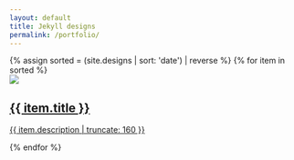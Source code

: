 ```yaml
---
layout: default
title: Jekyll designs
permalink: /portfolio/
---
```


<div class="portfolio main-container">
    {% assign sorted = (site.designs | sort: 'date') | reverse %}
    {% for item in sorted %}
    	<a class="portfolio-item" href="{{ item.url | prepend: site.baseurl }}">
    		<div class="thumbnail img-wrapper">
    			<img src="{{ item.img_url | prepend: site.baseurl }}">
    		</div>
			<h2>{{ item.title }}</h2>
			<p class="post-excerpt">{{ item.description | truncate: 160 }}</p>
		</a>
    {% endfor %}
</div>




